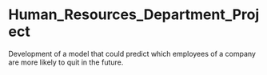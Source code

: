 # Human_Resources_Department_Project
 Development of a model that could predict which employees of a company are more likely to quit in the future.
